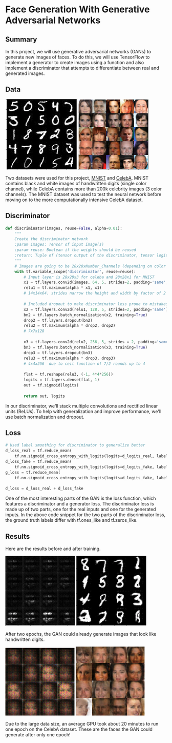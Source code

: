 # Face Generation With Generative Adversarial Networks

## Summary

In this project, we will use generative adversarial networks (GANs) to generate new images of faces. To do this, we will use TensorFlow to implement a generator to create images using a function and also implement a discriminator that attempts to differentiate between real and generated images.

## Data

![MNIST](images/mnist.png) ![CelebA](images/celeba.png)

Two datasets were used for this project, [MNIST](http://yann.lecun.com/exdb/mnist/) and [CelebA](http://mmlab.ie.cuhk.edu.hk/projects/CelebA.html). MNIST contains black and white images of handwritten digits (single color channel), while CelebA contains more than 200k celebrity images (3 color channels). The MNIST dataset was used to test the neural network before moving on to the more computationally intensive CelebA dataset.

## Discriminator

```python
def discriminator(images, reuse=False, alpha=0.01):
    """
    Create the discriminator network
    :param images: Tensor of input image(s)
    :param reuse: Boolean if the weights should be reused
    :return: Tuple of (tensor output of the discriminator, tensor logits of the discriminator)
    """
    # Images are going to be 28x28xNumber_Channels (depending on color or grayscale)
    with tf.variable_scope('discriminator', reuse=reuse):
        # Input layer is 28x28x3 for celeba and 28x28x1 for MNIST
        x1 = tf.layers.conv2d(images, 64, 5, strides=2, padding='same', kernel_initializer = tf.contrib.layers.xavier_initializer())
        relu1 = tf.maximum(alpha * x1, x1)
        # 14x14x64. strides narrow the height and width by factor of 2 and number of filters brings us to 64

        # Included dropout to make discriminator less prone to mistakes the generator can exploit
        x2 = tf.layers.conv2d(relu1, 128, 5, strides=2, padding='same')
        bn2 = tf.layers.batch_normalization(x2, training=True)
        drop2 = tf.layers.dropout(bn2)
        relu2 = tf.maximum(alpha * drop2, drop2)
        # 7x7x128

        x3 = tf.layers.conv2d(relu2, 256, 5, strides = 2, padding='same')
        bn3 = tf.layers.batch_normalization(x3, training=True)
        drop3 = tf.layers.dropout(bn3)
        relu3 = tf.maximum(alpha * drop3, drop3)
        # 4x4x256  due to ceil function of 7/2 rounds up to 4

        flat = tf.reshape(relu3, (-1, 4*4*256))
        logits = tf.layers.dense(flat, 1)
        out = tf.sigmoid(logits)

        return out, logits
```

In our discriminator, we'll stack multiple convolutions and rectified linear units (ReLUs). To help with generalization and improve performance, we'll use batch normalization and dropout.

## Loss

```python
# Used label smoothing for discriminator to generalize better
d_loss_real = tf.reduce_mean(
    tf.nn.sigmoid_cross_entropy_with_logits(logits=d_logits_real, labels=tf.ones_like(d_model_real) * (1 - smooth)))
d_loss_fake = tf.reduce_mean(
    tf.nn.sigmoid_cross_entropy_with_logits(logits=d_logits_fake, labels=tf.zeros_like(d_model_fake)))
g_loss = tf.reduce_mean(
    tf.nn.sigmoid_cross_entropy_with_logits(logits=d_logits_fake, labels=tf.ones_like(d_model_fake)))

d_loss = d_loss_real + d_loss_fake
```

One of the most interesting parts of the GAN is the loss function, which features a discriminator and a generator loss. The discriminator loss is made up of two parts, one for the real inputs and one for the generated inputs. In the above code snippet for the two parts of the discriminator loss, the ground truth labels differ with tf.ones_like and tf.zeros_like.

## Results

Here are the results before and after training.

![](images/mnist_before.png) ![](images/mnist_after.png)

After two epochs, the GAN could already generate images that look like handwritten digits.

![](images/celeba_before.png) ![](images/celeba_after.png)

Due to the large data size, an average GPU took about 20 minutes to run one epoch on the CelebA dataset. These are the faces the GAN could generate after only one epoch!
